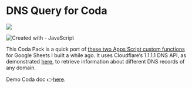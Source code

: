 # DNS Query for Coda

![](https://user-images.githubusercontent.com/12829262/187099121-c6578b5b-6b8e-4bf7-ae28-016ac3de23c8.png)

![Created with - JavaScript](https://img.shields.io/static/v1?label=Created+with&message=JavaScript&color=blue&logo=JavaScript)

This Coda Pack is a quick port of [these two Apps Script custom functions](https://github.com/pfelipm/fxdnsquery) for Google Sheets I built a while ago. It uses Cloudflare’s 1.1.1.1 DNS API, as demonstrated [here](https://developers.cloudflare.com/1.1.1.1/other-ways-to-use-1.1.1.1/dns-in-google-sheets/), to retrieve information about different DNS records of any domain.

Demo Coda doc 👉[here](https://coda.io/d/_dkFNg6XqfLU/DNS-Query-demo_suDSO).
